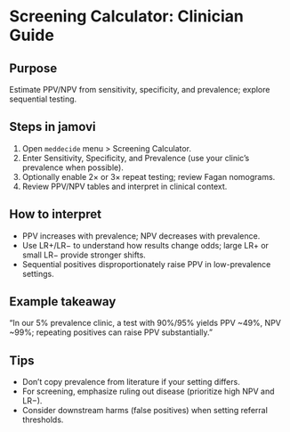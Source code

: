 # Screening Calculator: Clinician Guide

## Purpose
Estimate PPV/NPV from sensitivity, specificity, and prevalence; explore sequential testing.

## Steps in jamovi
1) Open `meddecide` menu > Screening Calculator.
2) Enter Sensitivity, Specificity, and Prevalence (use your clinic’s prevalence when possible).
3) Optionally enable 2× or 3× repeat testing; review Fagan nomograms.
4) Review PPV/NPV tables and interpret in clinical context.

## How to interpret
- PPV increases with prevalence; NPV decreases with prevalence.
- Use LR+/LR− to understand how results change odds; large LR+ or small LR− provide stronger shifts.
- Sequential positives disproportionately raise PPV in low-prevalence settings.

## Example takeaway
“In our 5% prevalence clinic, a test with 90%/95% yields PPV ~49%, NPV ~99%; repeating positives can raise PPV substantially.”

## Tips
- Don’t copy prevalence from literature if your setting differs.
- For screening, emphasize ruling out disease (prioritize high NPV and LR−).
- Consider downstream harms (false positives) when setting referral thresholds.
